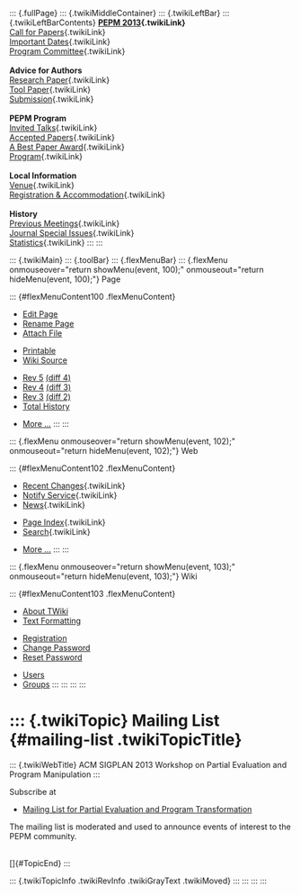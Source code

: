 ::: {.fullPage}
::: {.twikiMiddleContainer}
::: {.twikiLeftBar}
::: {.twikiLeftBarContents}
**[PEPM 2013](WebHome){.twikiLink}**\
[Call for Papers](CallForPapers){.twikiLink}\
[Important Dates](ImportantDates){.twikiLink}\
[Program Committee](ProgramCommittee){.twikiLink}\
\
**Advice for Authors**\
[Research Paper](ResearchPaperAdvice){.twikiLink}\
[Tool Paper](ToolPaperAdvice){.twikiLink}\
[Submission](PaperSubmission){.twikiLink}\
\
**PEPM Program**\
[Invited Talks](InvitedTalks){.twikiLink}\
[Accepted Papers](AcceptedPapers){.twikiLink}\
[A Best Paper Award](ABestPaperAward){.twikiLink}\
[Program](Program){.twikiLink}\
\
**Local Information**\
[Venue](WorkshopVenue){.twikiLink}\
[Registration & Accommodation](RegistrationAndAccomodation){.twikiLink}\
\
**History**\
[Previous Meetings](PreviousMeetings){.twikiLink}\
[Journal Special Issues](SpecialIssues){.twikiLink}\
[Statistics](HistoricalStatistics){.twikiLink}
:::
:::

::: {.twikiMain}
::: {.toolBar}
::: {.flexMenuBar}
::: {.flexMenu onmouseover="return showMenu(event, 100);" onmouseout="return hideMenu(event, 100);"}
Page

::: {#flexMenuContent100 .flexMenuContent}
-   [Edit
    Page](http://www.program-transformation.org/edit/PEPM13/PEPMNews?t=1536828978)
-   [Rename
    Page](http://www.program-transformation.org/rename/PEPM13/PEPMNews)
-   [Attach
    File](http://www.program-transformation.org/attach/PEPM13/PEPMNews)

<!-- -->

-   [Printable](http://www.program-transformation.org/view/PEPM13/PEPMNews?skin=print.pattern)
-   [Wiki
    Source](http://www.program-transformation.org/view/PEPM13/PEPMNews?skin=text&raw=on&contenttype=text/plain)

<!-- -->

-   [Rev
    5](http://www.program-transformation.org/view/PEPM13/PEPMNews?rev=1.5)
    [(diff 4)](http://www.program-transformation.org/rdiff/PEPM13/PEPMNews?rev1=1.5&rev2=1.4)
-   [Rev
    4](http://www.program-transformation.org/view/PEPM13/PEPMNews?rev=1.4)
    [(diff 3)](http://www.program-transformation.org/rdiff/PEPM13/PEPMNews?rev1=1.4&rev2=1.3)
-   [Rev
    3](http://www.program-transformation.org/view/PEPM13/PEPMNews?rev=1.3)
    [(diff 2)](http://www.program-transformation.org/rdiff/PEPM13/PEPMNews?rev1=1.3&rev2=1.2)
-   [Total
    History](http://www.program-transformation.org/rdiff/PEPM13/PEPMNews)

<!-- -->

-   [More
    \...](http://www.program-transformation.org/oops/PEPM13/PEPMNews?template=oopsmore&param1=1.5&param2=1.5)
:::
:::

::: {.flexMenu onmouseover="return showMenu(event, 102);" onmouseout="return hideMenu(event, 102);"}
Web

::: {#flexMenuContent102 .flexMenuContent}
-   [Recent Changes](WebChanges){.twikiLink}
-   [Notify Service](WebNotify){.twikiLink}
-   [News](WebNews){.twikiLink}

<!-- -->

-   [Page Index](WebIndex){.twikiLink}
-   [Search](WebSearch){.twikiLink}

<!-- -->

-   [More
    \...](http://www.program-transformation.org/oops/PEPM13/PEPMNews?template=oopsmore&param1=1.5&param2=1.5)
:::
:::

::: {.flexMenu onmouseover="return showMenu(event, 103);" onmouseout="return hideMenu(event, 103);"}
Wiki

::: {#flexMenuContent103 .flexMenuContent}
-   [About
    TWiki](http://www.program-transformation.org/view/TWiki/WebHome)
-   [Text
    Formatting](http://www.program-transformation.org/view/TWiki/TextFormattingRules)

<!-- -->

-   [Registration](http://www.program-transformation.org/view/TWiki/TWikiRegistration)
-   [Change
    Password](http://www.program-transformation.org/view/TWiki/ChangePassword)
-   [Reset
    Password](http://www.program-transformation.org/view/TWiki/ResetPassword)

<!-- -->

-   [Users](http://www.program-transformation.org/view/Main/TWikiUsers)
-   [Groups](http://www.program-transformation.org/view/Main/TWikiGroups)
:::
:::
:::
:::

::: {.twikiTopic}
Mailing List {#mailing-list .twikiTopicTitle}
============

::: {.twikiWebTitle}
ACM SIGPLAN 2013 Workshop on Partial Evaluation and Program Manipulation
:::

Subscribe at

-   [Mailing List for Partial Evaluation and Program
    Transformation](http://www.kb.ecei.tohoku.ac.jp/mailman/listinfo/pept)

The mailing list is moderated and used to announce events of interest to
the PEPM community.

\
[]{#TopicEnd}
:::

::: {.twikiTopicInfo .twikiRevInfo .twikiGrayText .twikiMoved}
:::
:::
:::
:::
